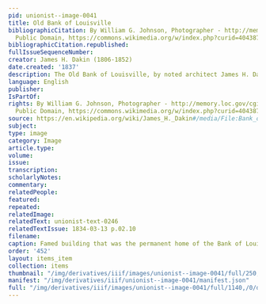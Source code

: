 ```yaml
---
pid: unionist--image-0041
title: Old Bank of Louisville
bibliographicCitation: By William G. Johnson, Photographer - http://memory.loc.gov/cgi-bin/displayPhoto.pl?path=/pnp/habshaer/ky/ky0000/ky0080/photos&amp;topImages=070765pr.jpg&amp;topLinks=070765pv.jpg,070765pu.tif&amp;title=3.%20%20NORTH%20VIEW%20OF%20FRONT%20ELEVATION%20%3cbr%3eHABS%20KY,56-LOUVI,1-3&amp;displayProfile=0,
  Public Domain, https://commons.wikimedia.org/w/index.php?curid=4043878
bibliographicCitation.republished: 
fullIssueSequenceNumber: 
creator: James H. Dakin (1806-1852)
date.created: '1837'
description: The Old Bank of Louisville, by noted architect James H. Dakin (1806-1852)
language: English
publisher: 
IsPartOf: 
rights: By William G. Johnson, Photographer - http://memory.loc.gov/cgi-bin/displayPhoto.pl?path=/pnp/habshaer/ky/ky0000/ky0080/photos&amp;topImages=070765pr.jpg&amp;topLinks=070765pv.jpg,070765pu.tif&amp;title=3.%20%20NORTH%20VIEW%20OF%20FRONT%20ELEVATION%20%3cbr%3eHABS%20KY,56-LOUVI,1-3&amp;displayProfile=0,
  Public Domain, https://commons.wikimedia.org/w/index.php?curid=4043878
source: https://en.wikipedia.org/wiki/James_H._Dakin#/media/File:Bank_of_Louisville_Building,_322_West_Main_Street,_Louisville_(Jefferson_County,_Kentucky).jpg
subject: 
type: image
category: Image
article.type: 
volume: 
issue: 
transcription: 
scholarlyNotes: 
commentary: 
relatedPeople: 
featured: 
repeated: 
relatedImage: 
relatedText: unionist-text-0246
relatedTextIssue: 1834-03-13 p.02.10
filename: 
caption: Famed building that was the permanent home of the Bank of Louisville
order: '452'
layout: items_item
collection: items
thumbnail: "/img/derivatives/iiif/images/unionist--image-0041/full/250,/0/default.jpg"
manifest: "/img/derivatives/iiif/unionist--image-0041/manifest.json"
full: "/img/derivatives/iiif/images/unionist--image-0041/full/1140,/0/default.jpg"
---
```

